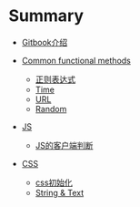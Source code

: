 <!-- 
# 概述

### 第一部分

* [第一部分](part1/README.md)
    * [Writing很牛](part1/README.md#writing)
    * [GitBook很牛](part1/README.md#gitbook)
* [第二部分](part2/README.md)
    * [我们喜欢社交网络](part2/README.md#feedback)
    * [更好的写作工具](part2/README.md#tools)
 -->
# Summary

* [Gitbook介绍](README.md)

* [Common functional methods](functional/README.md)
    * [正则表达式](functional/regular.md)
    * [Time](functional/time.md)
    * [URL](functional/url.md)
    * [Random](functional/random.md)

* [JS](js/README.md)
    * [JS的客户端判断](js/judge.md)

* [CSS](cssAsset/README.md)
    * [css初始化](cssAsset/reset.md)
    * [String & Text](cssAsset/str.md)

